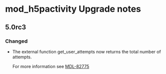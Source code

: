 # mod_h5pactivity Upgrade notes

## 5.0rc3

### Changed

- The external function get_user_attempts now returns the total number of attempts.

  For more information see [MDL-82775](https://tracker.moodle.org/browse/MDL-82775)
